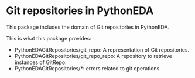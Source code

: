 # Git repositories in PythonEDA

This package includes the domain of Git repositories in PythonEDA.

This is what this package  provides:
- PythonEDAGitRepositories/git_repo: A representation of Git repositories.
- PythonEDAGitRepositories/git_repo_repo: A repository to retrieve instances of GitRepo.
- PythonEDAGitRepositories/*: errors related to git operations.
